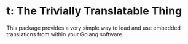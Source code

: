 t: The Trivially Translatable Thing
===================================

This package provides a very simple way to load and use embedded translations from within your
Golang software.
